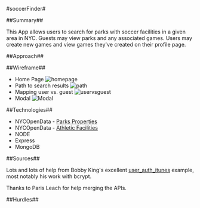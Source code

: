 #soccerFinder#

##Summary##

This App allows users to search for parks with soccer facilities in a given area in NYC. Guests may view parks and any associated games. Users may create new games and view games they've created on their profile page.

##Approach##



##Wireframe##
 
* Home Page
![homepage](http://i.imgur.com/Yg8Lt23.jpg)
* Path to search results
![path](http://imgur.com/9P1bu7H)
* Mapping user vs. guest
![uservsguest](http://imgur.com/4ohJXHZ)
* Modal 
![Modal](http://imgur.com/nflhVtu)

##Technologies##

* NYCOpenData - [Parks Properties](https://data.cityofnewyork.us/City-Government/Parks-Properties/rjaj-zgq7)
* NYCOpenData - [Athletic Facilities](https://data.cityofnewyork.us/City-Government/Athletic-Facilities/yann-8etk)
* NODE
* Express
* MongoDB

##Sources##

Lots and lots of help from Bobby King's excellent [user_auth_itunes](https://git.generalassemb.ly/wdi-nyc-60/user_auth_itunes) example, most notably his work with bcrypt.

Thanks to Paris Leach for help merging the APIs. 

##Hurdles##

